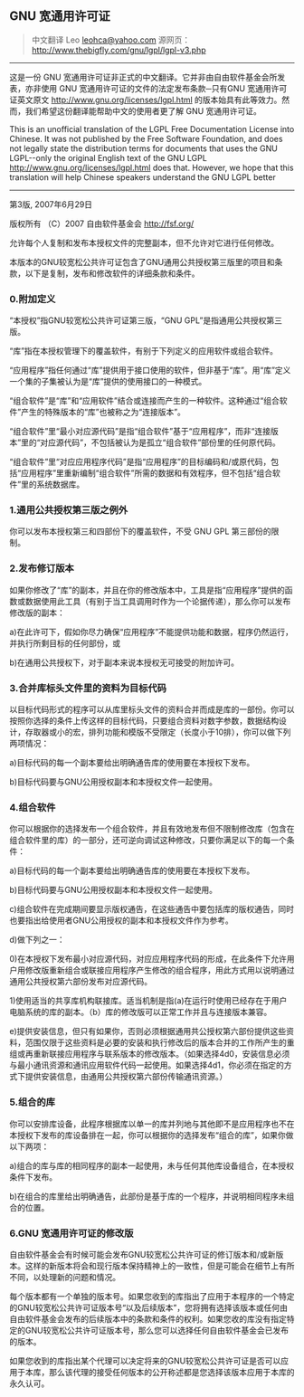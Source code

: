 ## GNU 宽通用许可证

> 中文翻译 Leo <leohca@yahoo.com>  源网页：<http://www.thebigfly.com/gnu/lgpl/lgpl-v3.php>

-----

这是一份 GNU 宽通用许可证非正式的中文翻译。它并非由自由软件基金会所发表，亦非使用 GNU 宽通用许可证的文件的法定发布条款─只有GNU 宽通用许可证英文原文 <http://www.gnu.org/licenses/lgpl.html> 的版本始具有此等效力。然而，我们希望这份翻译能帮助中文的使用者更了解 GNU 宽通用许可证。

This is an unofficial translation of the LGPL Free Documentation License into Chinese. It was not published by the Free Software Foundation, and does not legally state the distribution terms for documents that uses the GNU LGPL--only the original English text of the GNU LGPL <http://www.gnu.org/licenses/lgpl.html> does that. However, we hope that this translation will help Chinese speakers understand the GNU LGPL better

-----

第3版, 2007年6月29日

版权所有 （C）2007 自由软件基金会 http://fsf.org/

允许每个人复制和发布本授权文件的完整副本，但不允许对它进行任何修改。

本版本的GNU较宽松公共许可证包含了GNU通用公共授权第三版里的项目和条款，以下是复制，发布和修改软件的详细条款和条件。

### 0.附加定义

“本授权”指GNU较宽松公共许可证第三版，“GNU GPL”是指通用公共授权第三版。

“库”指在本授权管理下的覆盖软件，有别于下列定义的应用软件或组合软件。

“应用程序”指任何通过“库”提供用于接口使用的软件，但非基于“库”。用“库”定义一个集的子集被认为是“库”提供的使用接口的一种模式。

“组合软件”是“库”和“应用软件”结合或连接而产生的一种软件。这种通过“组合软件”产生的特殊版本的“库”也被称之为“连接版本”。

“组合软件”里“最小对应源代码”是指“组合软件”基于“应用程序”，而非“连接版本”里的“对应源代码”，不包括被认为是孤立“组合软件”部份里的任何原代码。

“组合软件”里“对应应用程序代码”是指“应用程序”的目标编码和/或原代码，包括“应用程序”里重新编制“组合软件”所需的数据和有效程序，但不包括“组合软件”里的系统数据库。

### 1.通用公共授权第三版之例外

你可以发布本授权第三和四部份下的覆盖软件，不受 GNU GPL 第三部份的限制。

### 2.发布修订版本

如果你修改了“库”的副本，并且在你的修改版本中，工具是指“应用程序”提供的函数或数据使用此工具（有别于当工具调用时作为一个论据传递），那么你可以发布修改版的副本：

a)在此许可下，假如你尽力确保“应用程序”不能提供功能和数据，程序仍然运行，并执行所剩目标的任何部份，或

b)在通用公共授权下，对于副本来说本授权无可接受的附加许可。

### 3.合并库标头文件里的资料为目标代码

以目标代码形式的程序可以从库里标头文件的资料合并而成是库的一部份。你可以按照你选择的条件上传这样的目标代码，只要组合资料对数字参数，数据结构设计，存取器或小的宏，排列功能和模版不受限定（长度小于10排），你可以做下列两项情况：

a)目标代码的每一个副本要给出明确通告库的使用要在本授权下发布。

b)目标代码要与GNU公用授权副本和本授权文件一起使用。

### 4.组合软件

你可以根据你的选择发布一个组合软件，并且有效地发布但不限制修改库（包含在组合软件里的库）的一部分，还可逆向调试这种修改，只要你满足以下的每一个条件：

a)目标代码的每一个副本要给出明确通告库的使用要在本授权下发布。

b)目标代码要与GNU公用授权副本和本授权文件一起使用。

c)组合软件在完成期间要显示版权通告，在这些通告中要包括库的版权通告，同时也要指出给使用者GNU公用授权的副本和本授权文件作为参考。

d)做下列之一：

0)在本授权下发布最小对应源代码，对应应用程序代码的形成，在此条件下允许用户用修改版重新组合或联接应用程序产生修改的组合程序，用此方式用以说明通过通用公共授权第六部份发布对应源代码。

1)使用适当的共享库机构联接库。适当机制是指(a)在运行时使用已经存在于用户电脑系统的库的副本。（b）库的修改版可以正常工作并且与连接版本兼容。

e)提供安装信息，但只有如果你，否则必须根据通用共公授权第六部份提供这些资料，范围仅限于这些资料是必要的安装和执行修改后的版本合并的工作所产生的重组或再重新联接应用程序与联系版本的修改版本。（如果选择4d0，安装信息必须与最小通讯资源和通讯应用软件代码一起使用。如果选择4d1，你必须在指定的方式下提供安装信息，由通用公共授权第六部份传输通讯资源。）

### 5.组合的库

你可以安排库设备，此程序根据库以单一的库并列地与其他即不是应用程序也不在本授权下发布的库设备排在一起，你可以根据你的选择发布“组合的库”，如果你做以下两项：

a)组合的库与库的相同程序的副本一起使用，未与任何其他库设备组合，在本授权条件下发布。

b)在组合的库里给出明确通告，此部份是基于库的一个程序，并说明相同程序未组合的位置。

### 6.GNU 宽通用许可证的修改版

自由软件基金会有时候可能会发布GNU较宽松公共许可证的修订版本和/或新版本。这样的新版本将会和现行版本保持精神上的一致性，但是可能会在细节上有所不同，以处理新的问题和情况。

每个版本都有一个单独的版本号。如果您收到的库指出了应用于本程序的一个特定的GNU较宽松公共许可证版本号“以及后续版本”，您将拥有选择该版本或任何由自由软件基金会发布的后续版本中的条款和条件的权利。如果您收的库没有指定特定的GNU较宽松公共许可证版本号，那么您可以选择任何自由软件基金会已发布的版本。

如果您收到的库指出某个代理可以决定将来的GNU较宽松公共许可证是否可以应用于本库，那么该代理的接受任何版本的公开称述都是您选择该版本应用于本库的永久认可。
